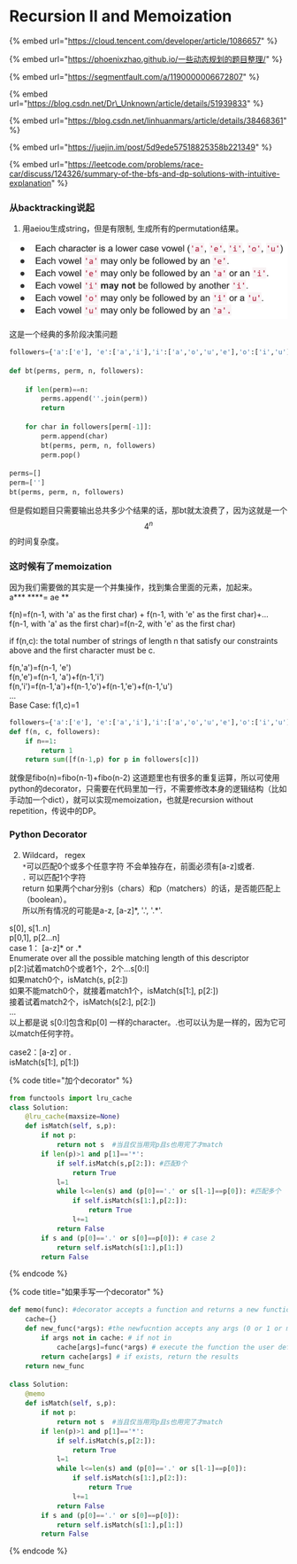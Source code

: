 # Recursion II and Memoization

{% embed url="https://cloud.tencent.com/developer/article/1086657" %}

{% embed url="https://phoenixzhao.github.io/一些动态规划的题目整理/" %}

{% embed url="https://segmentfault.com/a/1190000006672807" %}

{% embed url="https://blog.csdn.net/Dr\_Unknown/article/details/51939833" %}

{% embed url="https://blog.csdn.net/linhuanmars/article/details/38468361" %}

{% embed url="https://juejin.im/post/5d9ede57518825358b221349" %}



{% embed url="https://leetcode.com/problems/race-car/discuss/124326/summary-of-the-bfs-and-dp-solutions-with-intuitive-explanation" %}

### 从backtracking说起

1. 用aeiou生成string，但是有限制, 生成所有的permutation结果。

![](../.gitbook/assets/image%20%2824%29.png)

这是一个经典的多阶段决策问题

```python
followers={'a':['e'], 'e':['a','i'],'i':['a','o','u','e'],'o':['i','u'],'u':['a']}

def bt(perms, perm, n, followers):
    
    if len(perm)==n:
        perms.append(''.join(perm))
        return
    
    for char in followers[perm[-1]]:
        perm.append(char)
        bt(perms, perm, n, followers)
        perm.pop()

perms=[]
perm=['']
bt(perms, perm, n, followers)
```

但是假如题目只需要输出总共多少个结果的话，那bt就太浪费了，因为这就是一个 $$4^n$$ 的时间复杂度。

### 这时候有了memoization

因为我们需要做的其实是一个并集操作，找到集合里面的元素，加起来。  
a\*\*\* ****= ae \*\*  
  
f\(n\)=f\(n-1, with 'a' as the first char\) + f\(n-1, with 'e'  as the first char\)+...  
f\(n-1, with 'a' as the first char\)=f\(n-2, with 'e' as the first char\)  
  
if f\(n,c\): the total number of strings of length n that satisfy our constraints above and the first character must be c. 

f\(n,'a'\)=f\(n-1, 'e'\)  
f\(n,'e'\)=f\(n-1, 'a'\)+f\(n-1,'i'\)  
f\(n,'i'\)=f\(n-1,'a'\)+f\(n-1,'o'\)+f\(n-1,'e'\)+f\(n-1,'u'\)  
...  
Base Case: f\(1,c\)=1

```python
followers={'a':['e'], 'e':['a','i'],'i':['a','o','u','e'],'o':['i','u'],'u':['a']}
def f(n, c, followers):
    if n==1:
        return 1
    return sum([f(n-1,p) for p in followers[c]])
```

就像是fibo\(n\)=fibo\(n-1\)+fibo\(n-2\) 这道题里也有很多的重复运算，所以可使用python的decorator，只需要在代码里加一行，不需要修改本身的逻辑结构（比如手动加一个dict），就可以实现memoization，也就是recursion without repetition，传说中的DP。

### Python Decorator

2. Wildcard， regex   
`*`可以匹配0个或多个任意字符 不会单独存在，前面必须有\[a-z\]或者.  
`.` 可以匹配1个字符  
return 如果两个char分别s（chars）和p（matchers）的话，是否能匹配上（boolean）。  
所以所有情况的可能是a-z, \[a-z\]\*, '.', '.\*'.

s\[0\], s\[1..n\]    
p\[0,1\], p\[2...n\]   
case 1： \[a-z\]\* or .\*  
                 Enumerate over all the possible matching length of this descriptor   
                 p\[2:\]试着match0个或者1个，2个...s\[0:l\]   
                 如果match0个，isMatch\(s, p\[2:\]\)  
                 如果不能match0个，就接着match1个，isMatch\(s\[1:\], p\[2:\]\)  
                 接着试着match2个，isMatch\(s\[2:\], p\[2:\]\)  
  ...  
以上都是说 s\[0:l\]包含和p\[0\] 一样的character。.也可以认为是一样的，因为它可以match任何字符。

case2：\[a-z\] or .  
                isMatch\(s\[1:\], p\[1:\]\)

{% code title="加个decorator" %}
```python
from functools import lru_cache
class Solution:
    @lru_cache(maxsize=None)
    def isMatch(self, s,p):
        if not p:
            return not s  #当且仅当用完p且s也用完了才match
        if len(p)>1 and p[1]=='*':
            if self.isMatch(s,p[2:]): #匹配0个
                return True
            l=1
            while l<=len(s) and (p[0]=='.' or s[l-1]==p[0]): #匹配多个
                if self.isMatch(s[1:],p[2:]):
                    return True
                l+=1
            return False
        if s and (p[0]=='.' or s[0]==p[0]): # case 2
            return self.isMatch(s[1:],p[1:])
        return False
```
{% endcode %}

{% code title="如果手写一个decorator" %}
```python
def memo(func): #decorator accepts a function and returns a new function
    cache={}
    def new_func(*args): #the newfucntion accepts any args (0 or 1 or many)
        if args not in cache: # if not in 
            cache[args]=func(*args) # execute the function the user defined
        return cache[args] # if exists, return the results
    return new_func
    
class Solution:
    @memo
    def isMatch(self, s,p):
        if not p:
            return not s  #当且仅当用完p且s也用完了才match
        if len(p)>1 and p[1]=='*':
            if self.isMatch(s,p[2:]):
                return True
            l=1
            while l<=len(s) and (p[0]=='.' or s[l-1]==p[0]):
                if self.isMatch(s[1:],p[2:]):
                    return True
                l+=1
            return False
        if s and (p[0]=='.' or s[0]==p[0]):
            return self.isMatch(s[1:],p[1:])
        return False
```
{% endcode %}

